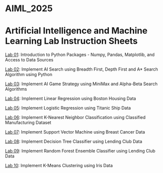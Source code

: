 # AIML_2025
# Artificial Intelligence and Machine Learning Lab Instruction Sheets 
[Lab 01](https://github.com/MacherlaDivya/AIML_2025/blob/main/Lab1.ipynb): Introduction to Python Packages - Numpy, Pandas, Matplotlib, and Access to Data Sources

[Lab 02](https://github.com/MacherlaDivya/AIML_2025/blob/main/lab%202.ipynb): Implement AI Search using Breadth First, Depth First and A* Search Algorithm using Python


[Lab 03](https://github.com/MacherlaDivya/AIML_2025/blob/main/Lab_3.ipynb): Implement AI Game Strategy using MiniMax and Alpha-Beta Search Algorithms 

[Lab 04](): Implement Linear Regression using Boston Housing Data 

[Lab 05](https://colab.research.google.com/drive/1wTdBwHUQkih3I6cZmMYt6bo2zgasBOuf?usp=chrome_ntp#scrollTo=6Uiu1ceOFzzm): Implement Logistic Regression using Titanic Ship Data 

[Lab 06](): Implement K-Nearest Neighbor Classification using Classified Manufacturing Dataset

[Lab 07](): Implement Support Vector Machine using Breast Cancer Data 

[Lab 08](): Implement Decision Tree Classifier using Lending Club Data 

[Lab 09](): Implement Random Forest Ensemble Classifier using Lending Club Data 

[Lab 10](): Implement K-Means Clustering using Iris Data
